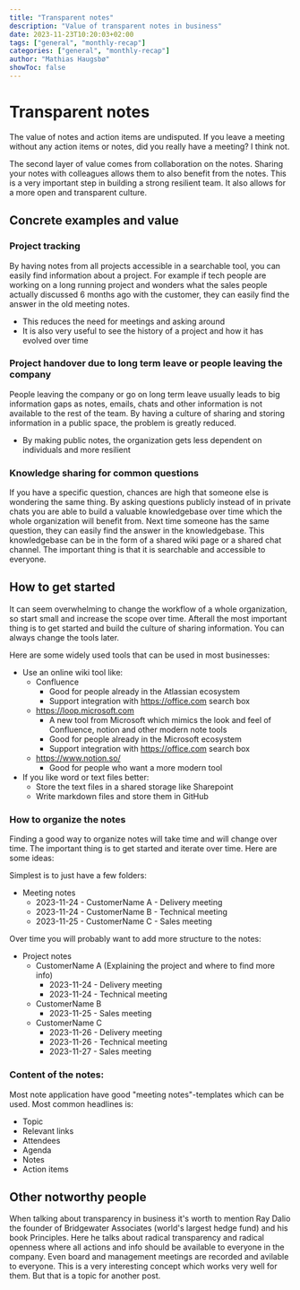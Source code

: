 ```yaml
---
title: "Transparent notes"
description: "Value of transparent notes in business"
date: 2023-11-23T10:20:03+02:00
tags: ["general", "monthly-recap"]
categories: ["general", "monthly-recap"]
author: "Mathias Haugsbø"
showToc: false
---
```


# Transparent notes

The value of notes and action items are undisputed. If you leave a meeting without any action items or notes, did you really have a meeting? I think not.

The second layer of value comes from collaboration on the notes. Sharing your notes with colleagues allows them to also benefit from the notes. This is a very important step in building a strong resilient team. It also allows for a more open and transparent culture.

## Concrete examples and value

### Project tracking

By having notes from all projects accessible in a searchable tool, you can easily find information about a project. For example if tech people are working on a long running project and wonders what the sales people actually discussed 6 months ago with the customer, they can easily find the answer in the old meeting notes.

- This reduces the need for meetings and asking around
- It is also very useful to see the history of a project and how it has evolved over time

### Project handover due to long term leave or people leaving the company

People leaving the company or go on long term leave usually leads to big information gaps as notes, emails, chats and other information is not available to the rest of the team. By having a culture of sharing and storing information in a public space, the problem is greatly reduced.

- By making public notes, the organization gets less dependent on individuals and more resilient

### Knowledge sharing for common questions

If you have a specific question, chances are high that someone else is wondering the same thing. By asking questions publicly instead of in private chats you are able to build a valuable knowledgebase over time which the whole organization will benefit from. Next time someone has the same question, they can easily find the answer in the knowledgebase. This knowledgebase can be in the form of a shared wiki page or a shared chat channel. The important thing is that it is searchable and accessible to everyone.

## How to get started

It can seem overwhelming to change the workflow of a whole organization, so start small and increase the scope over time. Afterall the most important thing is to get started and build the culture of sharing information. You can always change the tools later.

Here are some widely used tools that can be used in most businesses:

- Use an online wiki tool like:
  - Confluence
    - Good for people already in the Atlassian ecosystem
    - Support integration with https://office.com search box
  - https://loop.microsoft.com
    - A new tool from Microsoft which mimics the look and feel of Confluence, notion and other modern note tools
    - Good for people already in the Microsoft ecosystem
    - Support integration with https://office.com search box
  - https://www.notion.so/
    - Good for people who want a more modern tool
- If you like word or text files better:
  - Store the text files in a shared storage like Sharepoint
  - Write markdown files and store them in GitHub

### How to organize the notes

Finding a good way to organize notes will take time and will change over time. The important thing is to get started and iterate over time. Here are some ideas:

Simplest is to just have a few folders:

- Meeting notes
  - 2023-11-24 - CustomerName A - Delivery meeting
  - 2023-11-24 - CustomerName B - Technical meeting
  - 2023-11-25 - CustomerName C - Sales meeting

Over time you will probably want to add more structure to the notes:

- Project notes
  - CustomerName A (Explaining the project and where to find more info)
    - 2023-11-24 - Delivery meeting
    - 2023-11-24 - Technical meeting
  - CustomerName B
    - 2023-11-25 - Sales meeting
  - CustomerName C
    - 2023-11-26 - Delivery meeting
    - 2023-11-26 - Technical meeting
    - 2023-11-27 - Sales meeting

### Content of the notes:

Most note application have good "meeting notes"-templates which can be used. Most common headlines is:

- Topic
- Relevant links
- Attendees
- Agenda
- Notes
- Action items

## Other notworthy people

When talking about transparency in business it's worth to mention Ray Dalio the founder of Bridgewater Associates (world's largest hedge fund) and his book Principles. Here he talks about radical transparency and radical openness where all actions and info should be available to everyone in the company. Even board and management meetings are recorded and avilable to everyone. This is a very interesting concept which works very well for them. But that is a topic for another post.
